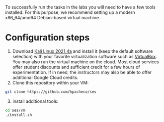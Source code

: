 
To successfully run the tasks in the labs you will need to have a few tools installed.
For this purpose, we recommend setting up a modern x86_64/amd64 Debian-based virtual machine.

# Configuration steps

1. Download [Kali Linux 2021.4a](https://cdimage.kali.org/kali-2021.4a/kali-linux-2021.4a-installer-amd64.iso) and install it (keep the default software selection) with your favorite virtualization software such as [VirtualBox](https://www.virtualbox.org/). You may also run the virtual machine on the cloud. Most cloud services offer student discounts and sufficient credit for a few hours of experimentation. If in need, the instructors may also be able to offer additional Google Cloud credits.
2. Clone this repository within your VM:
``` bash
git clone https://github.com/hpacheco/ses
```
3. Install additional tools:
``` bash
cd ses/vm
./install.sh
```



